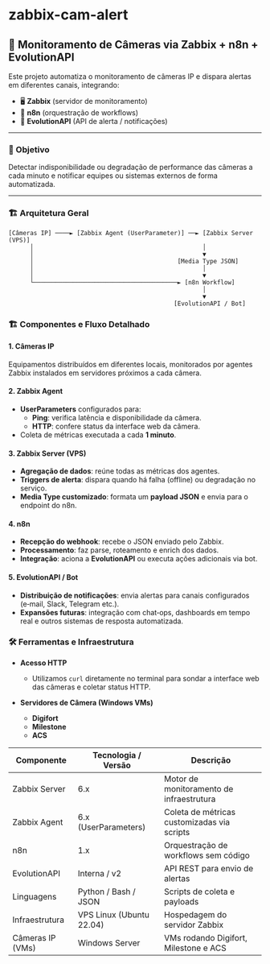 # zabbix-cam-alert
## 📸 Monitoramento de Câmeras via Zabbix + n8n + EvolutionAPI

Este projeto automatiza o monitoramento de câmeras IP e dispara alertas em diferentes canais, integrando:

- 🖥️ **Zabbix** (servidor de monitoramento)
- 🤖 **n8n** (orquestração de workflows)
- 🔗 **EvolutionAPI** (API de alerta / notificações)

---

### 🎯 Objetivo

Detectar indisponibilidade ou degradação de performance das câmeras a cada minuto e notificar equipes ou sistemas externos de forma automatizada.

---

### 🏗 Arquitetura Geral

```text
[Câmeras IP] ────► [Zabbix Agent (UserParameter)] ──► [Zabbix Server (VPS)]
      │                                               │
      │                                               ▼
      │                                        [Media Type JSON]
      │                                               │
      │                                               ▼
      └────────────────────────────────────────► [n8n Workflow]
                                                      │
                                                      ▼
                                              [EvolutionAPI / Bot]
```

### 🏗 Componentes e Fluxo Detalhado

#### 1. Câmeras IP  
Equipamentos distribuídos em diferentes locais, monitorados por agentes Zabbix instalados em servidores próximos a cada câmera.

#### 2. Zabbix Agent  
- **UserParameters** configurados para:  
  - **Ping**: verifica latência e disponibilidade da câmera.  
  - **HTTP**: confere status da interface web da câmera.  
- Coleta de métricas executada a cada **1 minuto**.

#### 3. Zabbix Server (VPS)  
- **Agregação de dados**: reúne todas as métricas dos agentes.  
- **Triggers de alerta**: dispara quando há falha (offline) ou degradação no serviço.  
- **Media Type customizado**: formata um **payload JSON** e envia para o endpoint do n8n.

#### 4. n8n  
- **Recepção do webhook**: recebe o JSON enviado pelo Zabbix.  
- **Processamento**: faz parse, roteamento e enrich dos dados.  
- **Integração**: aciona a **EvolutionAPI** ou executa ações adicionais via bot.

#### 5. EvolutionAPI / Bot  
- **Distribuição de notificações**: envia alertas para canais configurados (e‑mail, Slack, Telegram etc.).  
- **Expansões futuras**: integração com chat‑ops, dashboards em tempo real e outros sistemas de resposta automatizada.

### 🛠️ Ferramentas e Infraestrutura

- **Acesso HTTP**  
  - Utilizamos `curl` diretamente no terminal para sondar a interface web das câmeras e coletar status HTTP.

- **Servidores de Câmera (Windows VMs)**  
  - **Digifort**  
  - **Milestone**  
  - **ACS**

| Componente        | Tecnologia / Versão      | Descrição                                   |
| ----------------- | ------------------------ | ------------------------------------------- |
| Zabbix Server     | 6.x                      | Motor de monitoramento de infraestrutura    |
| Zabbix Agent      | 6.x (UserParameters)     | Coleta de métricas customizadas via scripts |
| n8n               | 1.x                      | Orquestração de workflows sem código        |
| EvolutionAPI      | Interna / v2             | API REST para envio de alertas              |
| Linguagens        | Python / Bash / JSON     | Scripts de coleta e payloads                |
| Infraestrutura    | VPS Linux (Ubuntu 22.04) | Hospedagem do servidor Zabbix               |
| Câmeras IP (VMs)  | Windows Server           | VMs rodando Digifort, Milestone e ACS       |



